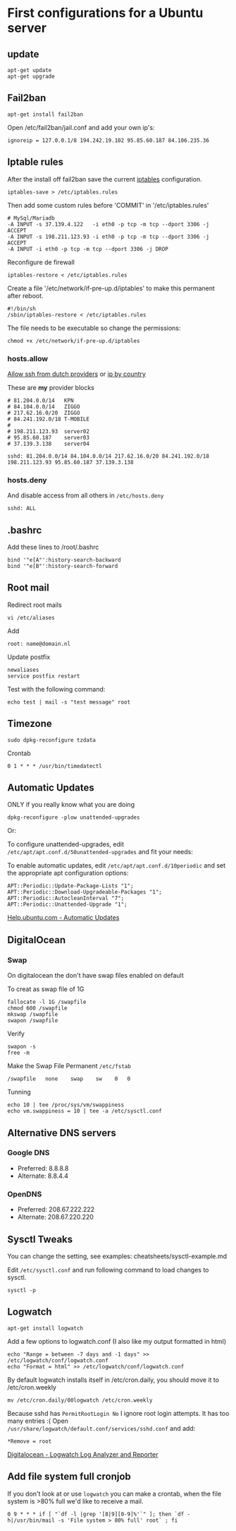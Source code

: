 # First configurations for a Ubuntu server

## update

    apt-get update
    apt-get upgrade

## Fail2ban

    apt-get install fail2ban

Open /etc/fail2ban/jail.conf and add your own ip's:

    ignoreip = 127.0.0.1/8 194.242.19.102 95.85.60.187 84.106.235.36

## Iptable rules

After the install off fail2ban save the current [iptables](https://wiki.debian.org/iptables) configuration.

    iptables-save > /etc/iptables.rules

Then add some custom rules before 'COMMIT' in '/etc/iptables.rules'

    # MySql/Mariadb
    -A INPUT -s 37.139.4.122   -i eth0 -p tcp -m tcp --dport 3306 -j ACCEPT
    -A INPUT -s 198.211.123.93 -i eth0 -p tcp -m tcp --dport 3306 -j ACCEPT
    -A INPUT -i eth0 -p tcp -m tcp --dport 3306 -j DROP

Reconfigure de firewall

    iptables-restore < /etc/iptables.rules

Create a file '/etc/network/if-pre-up.d/iptables' to make this permanent after reboot.

    #!/bin/sh
    /sbin/iptables-restore < /etc/iptables.rules

The file needs to be executable so change the permissions:

    chmod +x /etc/network/if-pre-up.d/iptables

### hosts.allow

[Allow ssh from dutch providers](http://nirsoft.net/countryip/nl.html) or [ip by country](https://www.ip2location.com/blockvisitorsbycountry.aspx)

These are **my** provider blocks

    # 81.204.0.0/14   KPN
    # 84.104.0.0/14   ZIGGO
    # 217.62.16.0/20  ZIGGO
    # 84.241.192.0/18 T-MOBILE
    #
    # 198.211.123.93  server02
    # 95.85.60.187    server03
    # 37.139.3.138    server04

    sshd: 81.204.0.0/14 84.104.0.0/14 217.62.16.0/20 84.241.192.0/18 198.211.123.93 95.85.60.187 37.139.3.138


### hosts.deny

And disable access from all others in `/etc/hosts.deny`

    sshd: ALL

## .bashrc

Add these lines to /root/.bashrc

    bind '"e[A"':history-search-backward
    bind '"e[B"':history-search-forward

## Root mail

Redirect root mails

    vi /etc/aliases

Add

    root: name@domain.nl

Update postfix

    newaliases
    service postfix restart

Test with the following command:

    echo test | mail -s "test message" root

## Timezone

    sudo dpkg-reconfigure tzdata

Crontab

    0 1 * * * /usr/bin/timedatectl

## Automatic Updates

ONLY if you really know what you are doing

    dpkg-reconfigure -plow unattended-upgrades

Or:

To configure unattended-upgrades, edit `/etc/apt/apt.conf.d/50unattended-upgrades` and fit your needs:

To enable automatic updates, edit `/etc/apt/apt.conf.d/10periodic` and set the appropriate apt configuration options:

    APT::Periodic::Update-Package-Lists "1";
    APT::Periodic::Download-Upgradeable-Packages "1";
    APT::Periodic::AutocleanInterval "7";
    APT::Periodic::Unattended-Upgrade "1";

[Help.ubuntu.com - Automatic Updates](https://help.ubuntu.com/14.04/serverguide/automatic-updates.html)

## DigitalOcean

### Swap

On digitalocean the don't have swap files enabled on default

To creat as swap file of 1G

    fallocate -l 1G /swapfile
    chmod 600 /swapfile
    mkswap /swapfile
    swapon /swapfile

Verify

    swapon -s
    free -m

Make the Swap File Permanent `/etc/fstab`

    /swapfile   none    swap    sw    0   0

Tunning

    echo 10 | tee /proc/sys/vm/swappiness
    echo vm.swappiness = 10 | tee -a /etc/sysctl.conf


## Alternative DNS servers

### Google DNS
- Preferred: 8.8.8.8
- Alternate: 8.8.4.4

### OpenDNS
- Preferred: 208.67.222.222
- Alternate: 208.67.220.220

## Sysctl Tweaks

You can change the setting, see examples: cheatsheets/sysctl-example.md

Edit `/etc/sysctl.conf` and run following command to load changes to sysctl.

    sysctl -p

## Logwatch

    apt-get install logwatch

Add a few options to logwatch.conf (I also like my output formatted in html)

    echo "Range = between -7 days and -1 days" >> /etc/logwatch/conf/logwatch.conf
    echo "Format = html" >> /etc/logwatch/conf/logwatch.conf

By default logwatch installs itself in /etc/cron.daily, you should move it to /etc/cron.weekly

    mv /etc/cron.daily/00logwatch /etc/cron.weekly

Because sshd has `PermitRootLogin No` I ignore root login attempts. It has too many entries :(
Open `/usr/share/logwatch/default.conf/services/sshd.conf` and add:

    *Remove = root

[Digitalocean - Logwatch Log Analyzer and Reporter](https://www.digitalocean.com/community/tutorials/how-to-install-and-use-logwatch-log-analyzer-and-reporter-on-a-vps)

## Add file system full cronjob

If you don't look at or use `logwatch` you can make a crontab, when the file system is >80% full we'd like to receive a mail.

    0 9 * * * if [ "`df -l |grep '[8|9][0-9]%'`" ]; then `df -h|/usr/bin/mail -s 'File system > 80% full' root` ; fi

